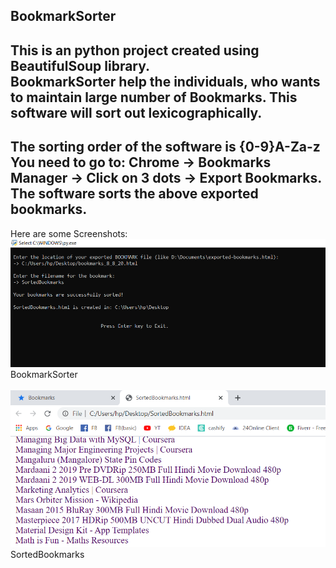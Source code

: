 BookmarkSorter
<br/>
---
This is an python project created using BeautifulSoup library.<br/>
BookmarkSorter help the individuals, who wants to maintain large number of Bookmarks. This software will sort out lexicographically.
---
The sorting order of the software is {0-9}A-Za-z
You need to go to:
 Chrome -> Bookmarks Manager -> Click on 3 dots -> Export Bookmarks.
The software sorts the above exported bookmarks.
---
Here are some Screenshots:
<br/>
![BookmarkSorter](/Screenshots/BookmarkSorter.png)
BookmarkSorter
<br/>
<br/>
![SortedBookmarks](/Screenshots/SortedBookmarks.png)
SortedBookmarks
